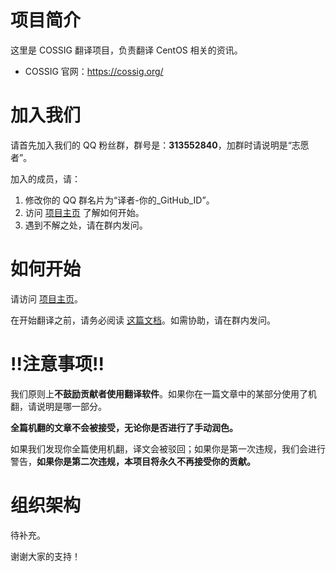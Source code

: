 # 项目简介

这里是 COSSIG 翻译项目，负责翻译 CentOS 相关的资讯。

- COSSIG 官网：https://cossig.org/

# 加入我们

请首先加入我们的 QQ 粉丝群，群号是：**313552840**，加群时请说明是“志愿者”。

加入的成员，请：

1. 修改你的 QQ 群名片为“译者-你的_GitHub_ID”。
2. 访问 [项目主页](https://cossig.github.io/COSSIG-Translation/) 了解如何开始。
3. 遇到不解之处，请在群内发问。

# 如何开始

请访问 [项目主页](https://cossig.github.io/COSSIG-Translation/)。

在开始翻译之前，请务必阅读 [这篇文档](https://github.com/COSSIG/COSSIG-Translation/blob/main/docs/references/copywriting.md)。如需协助，请在群内发问。

# !!注意事项!!

我们原则上**不鼓励贡献者使用翻译软件**。如果你在一篇文章中的某部分使用了机翻，请说明是哪一部分。

**全篇机翻的文章不会被接受，无论你是否进行了手动润色。**

如果我们发现你全篇使用机翻，译文会被驳回；如果你是第一次违规，我们会进行警告，**如果你是第二次违规，本项目将永久不再接受你的贡献。**

# 组织架构

待补充。

谢谢大家的支持！
